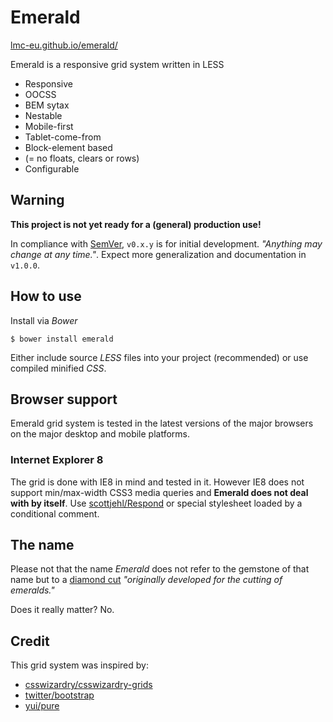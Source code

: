 # Emerald

[lmc-eu.github.io/emerald/](http://lmc-eu.github.io/emerald/)

Emerald is a responsive grid system written in LESS

* Responsive
* OOCSS
* BEM sytax
* Nestable
* Mobile-first
* Tablet-come-from
* Block-element based
* (= no floats, clears or rows)
* Configurable

## Warning
**This project is not yet ready for a (general) production use!**

In compliance with [SemVer](http://semver.org/), `v0.x.y` is for initial development. *"Anything may change at any time."*.
Expect more generalization and documentation in `v1.0.0`.

## How to use
Install via *Bower*

`$ bower install emerald`

Either include source *LESS* files into your project (recommended) or use compiled minified *CSS*.

## Browser support

Emerald grid system is tested in the latest versions of the major browsers on the major desktop and mobile platforms.

### Internet Explorer 8
The grid is done with IE8 in mind and tested in it. However IE8 does not support min/max-width CSS3 media queries and **Emerald does not deal with by itself**. Use [scottjehl/Respond](http://github.com/scottjehl/Respond) or special stylesheet loaded by a conditional comment.

## The name
Please not that the name *Emerald* does not refer to the gemstone of that name but to a [diamond cut](http://www.lumeradiamonds.com/diamond-education/emerald-cut-diamond) *"originally developed for the cutting of emeralds."*

Does it really matter? No.

## Credit

This grid system was inspired by:

* [csswizardry/csswizardry-grids](http://github.com/csswizardry/csswizardry-grids)
* [twitter/bootstrap](http://github.com/twitter/bootstrap)
* [yui/pure](http://github.com/yui/pure)
